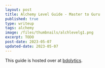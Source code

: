 ```yaml
---
layout: post
title: Alchemy Level Guide - Master to Guru
published: true
type: writeup
tags: alchemy
image: /files/thumbnails/alchlevelg1.png
excerpt: TODO
post-date: 2023-05-07
updated-date: 2023-05-07
---
```


This guide is hosted over at [bdolytics](https://bdolytics.com/guides/alchemy-leveling-g1).